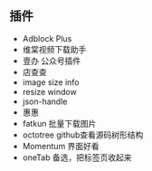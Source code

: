 ## 插件

* Adblock Plus
* 维棠视频下载助手
* 壹办 公众号插件
* 店查查
* image size info
* resize window
* ​json-handle
* 惠惠
* fatkun 批量下载图片
* octotree  github查看源码树形结构
* Momentum 界面好看
* oneTab  备选，把标签页收起来